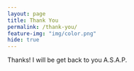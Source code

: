 ```yaml
---
layout: page
title: Thank You
permalink: /thank-you/
feature-img: "img/color.png"
hide: true
---
```


Thanks! I will be get back to you A.S.A.P.
